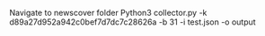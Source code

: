 Navigate to newscover folder
Python3 collector.py -k d89a27d952a942c0bef7d7dc7c28626a -b 31 -i test.json -o output